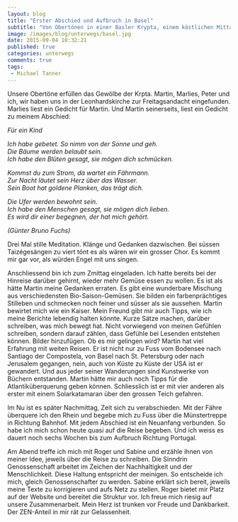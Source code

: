```yaml
---
layout: blog
title: "Erster Abschied und Aufbruch in Basel"
subtitle: "Von Obertönen in einer Basler Krypta, einem köstlichen Mittagessen mit Schreibtipps und von lieben Menschen, die mich gedanklich oder tatkräftig begleiten - sechs Wochen vor dem Reisestart."
image: /images/blog/unterwegs/basel.jpg
date: 2015-09-04 10:32:21
published: true
categories: unterwegs
comments: true
tags:
 - Michael Tanner
---
```


Unsere Obertöne erfüllen das Gewölbe der Krpta. Martin, Marlies, Peter und ich, wir haben uns in der Leonhardskirche zur Freitagsandacht eingefunden. Marlies liest ein Gedicht für Martin. Und Martin seinerseits, liest ein Gedicht zu meinem Abschied:

<i>Für ein Kind

Ich habe gebetet. So nimm von der Sonne und geh.<br>
Die Bäume werden belaubt sein.<br>
Ich habe den Blüten gesagt, sie mögen dich schmücken.<br>

Kommst du zum Strom, da wartet ein Fährmann.<br>
Zur Nacht läutet sein Herz über das Wasser.<br>
Sein Boot hat goldene Planken, das trägt dich.<br>

Die Ufer werden bewohnt sein.<br>
Ich habe den Menschen gesagt, sie mögen dich lieben.<br>
Es wird dir einer begegnen, der hat mich gehört.<br>

(Günter Bruno Fuchs)</i>

Drei Mal stille Meditation. Klänge und Gedanken dazwischen. Bei süssen Taizégesängen zu viert tönt es als wären wir ein grosser Chor. Es kommt mir gar vor, als würden Engel mit uns singen.

Anschliessend bin ich zum Zmittag eingeladen. Ich hatte bereits bei der Hinreise darüber gehirnt, wieder mehr Gemüse essen zu wollen. Es ist als hätte Martin meine Gedanken erraten. Es gibt eine wunderbare Mischung aus verschiedensten Bio-Saison-Gemüsen. Sie bilden ein farbenprächtiges Stilleben und schmecken noch feiner und süsser als sie aussehen. Martin bewirtet mich wie ein Kaiser. Mein Freund gibt mir auch Tipps, wie ich meine Berichte lebendig halten könnte. Kurze Sätze machen, darüber schreiben, was mich bewegt hat. Nicht vorwiegend von meinen Gefühlen schreiben, sondern darauf zählen, dass Gefühle bei Lesenden entstehen können. Bilder hinzufügen. Ob es mir gelingen wird?  Martin hat viel Erfahrung mit weiten Reisen. Er ist nicht nur zu Fuss vom Bodensee nach Santiago der Compostela, von Basel nach St. Petersburg oder nach Jerusalem gegangen, nein, auch von Küste zu Küste der USA ist er gewandert. Und aus jeder seiner Wanderungen sind Kunstwerke von Büchern entstanden. Martin hätte mir auch noch Tipps für die Atlantiküberquerung geben können. Schliesslich ist er mit vier anderen als erster mit einem Solarkatamaran über den grossen Teich gefahren.

Im Nu ist es später Nachmittag, Zeit sich zu verabschieden. Mit der Fähre überquere ich den Rhein und begebe mich zu Fuss über die Münstertreppe in Richtung Bahnhof. Mit jedem Abschied ist ein Neuanfang verbunden. So habe ich mich schon heute quasi auf die Reise begeben. Und ich weiss es dauert noch sechs Wochen bis zum Aufbruch Richtung Portugal.

Am Abend treffe ich mich mit Roger und Sabine und erzähle ihnen von meiner Idee, jeweils über die Reise zu schreiben. Die Sinndrin Genossenschaft arbeitet im Zeichen der Nachhaltigkeit und der Menschlichkeit. Diese Haltung entspricht der meinigen. So entscheide ich mich, gleich Genossenschafter zu werden. Sabine erklärt sich bereit, jeweils meine Texte zu korrigieren und aufs Netz zu stellen. Roger bietet mir Platz auf der Website und bereitet die Struktur vor. Ich freue mich riesig auf unsere Zusammenarbeit. Mein Herz ist trunken vor Freude und Dankbarkeit. Der ZEN-Anteil in mir rät zur Gelassenheit.